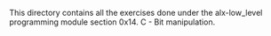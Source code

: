 This directory contains all the exercises done under the alx-low_level programming module section 0x14. C - Bit manipulation.
